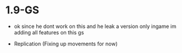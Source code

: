 # 1.9-GS

- ok since he dont work on this and he leak a version only ingame im adding all features on this gs

- Replication (Fixing up movements for now)
